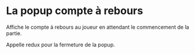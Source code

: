 <h1>La popup compte à rebours</h1>

Affiche le compte à rebours au joueur en attendant le commencement de la partie.

Appelle redux pour la fermeture de la popup.
